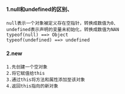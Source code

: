 #### 1.null和undefined的区别、
    null表示一个对象被定义存在空指针，转换成数值为0、
    undefined表示声明的变量未初始化，转换成数值为NAN
    typeof(null) ==> Object
    typeof(undefined) ==> undefined

#### 2.new
    1.先创建一个空对象
    2.将它赋值给this
    3.通过this将方法和属性添加至该对象
    4.返回this指向的新对象